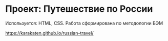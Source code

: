 # Проект: Путешествие по России

Используется: HTML, CSS. Работа сформирована по методологии БЭМ

https://karakaten.github.io/russian-travel/
